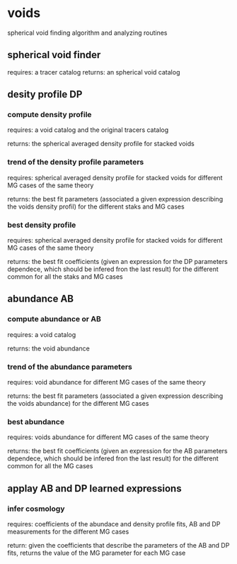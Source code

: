 # voids
spherical void finding algorithm and analyzing routines


## spherical void finder
requires: a tracer catalog
returns: an spherical void catalog






## desity profile DP

### compute density profile
requires: a void catalog and the original tracers catalog

returns: the spherical averaged density profile for stacked voids

### trend of the density profile parameters
requires: spherical averaged density profile for stacked voids for different MG cases of the same theory

returns: the best fit parameters (associated a given expression describing the voids density profil) for the different staks and MG cases

### best density profile
requires: spherical averaged density profile for stacked voids for different MG cases of the same theory

returns: the best fit coefficients (given an expression for the DP parameters dependece, which should be infered fron the last result) for the different common for all the staks and MG cases






## abundance AB

### compute abundance or AB
requires: a void catalog

returns: the void abundance


### trend of the abundance parameters
requires: void abundance for different MG cases of the same theory

returns: the best fit parameters (associated a given expression describing the voids abundance) for the different MG cases

### best abundance
requires: voids abundance for different MG cases of the same theory

returns: the best fit coefficients (given an expression for the AB parameters dependece, which should be infered fron the last result) for the different common for all the MG cases




## applay AB and DP learned expressions

### infer cosmology
requires: coefficients of the abundace and density profile fits, AB and DP measurements for the different MG cases

return: given the coefficients that describe the parameters of the AB and DP fits, returns the value of the MG parameter for each MG case

